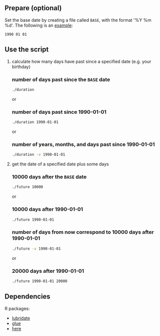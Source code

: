 Prepare (optional)
------------------

Set the base date by creating a file called `BASE`, with the format '%Y %m %d'.
The following is an [example](BASE.example):
```
1990 01 01
```

Use the script
--------------

1. calculate how many days have past since a specified date (e.g. your birthday)

    ### number of days past since the `BASE` date
    ```bash
    ./duration
    ```

    or

    ### number of days past since 1990-01-01
    ```bash
    ./duration 1990-01-01
    ```

    or

    ### number of years, months, and days past since 1990-01-01
    ```bash
    ./duration -v 1990-01-01
    ```

2. get the date of a specified date plus some days

    ### 10000 days after the `BASE` date
    ```bash
    ./future 10000
    ```

    or

    ### 10000 days after 1990-01-01
    ```bash
    ./future 1990-01-01
    ```

    ### number of days from now correspond to 10000 days after 1990-01-01
    ```bash
    ./future -v 1990-01-01
    ```

    or

    ### 20000 days after 1990-01-01
    ```bash
    ./future 1990-01-01 20000
    ```

Dependencies
------------

R packages:

* [lubridate](https://github.com/tidyverse/lubridate)
* [glue](https://github.com/tidyverse/glue)
* [here](https://github.com/krlmlr/here)
